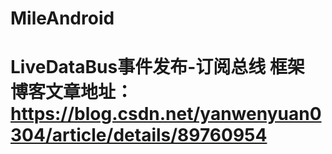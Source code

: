 # MileAndroid
# LiveDataBus事件发布-订阅总线 框架  博客文章地址：https://blog.csdn.net/yanwenyuan0304/article/details/89760954